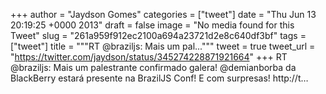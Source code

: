 
+++
author = "Jaydson Gomes"
categories = ["tweet"]
date = "Thu Jun 13 20:19:25 +0000 2013"
draft = false
image = "No media found for this Tweet"
slug = "261a959f912ec2100a694a23721d2e8c640df3bf"
tags = ["tweet"]
title = """RT @braziljs: Mais um pal..."""
tweet = true
tweet_url = "https://twitter.com/jaydson/status/345274228871921664"
+++
RT @braziljs: Mais um palestrante confirmado galera! @demianborba da BlackBerry estará presente na BrazilJS Conf! E com surpresas! http://t…
